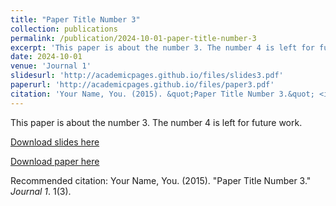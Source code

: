 ```yaml
---
title: "Paper Title Number 3"
collection: publications
permalink: /publication/2024-10-01-paper-title-number-3
excerpt: 'This paper is about the number 3. The number 4 is left for future work.'
date: 2024-10-01
venue: 'Journal 1'
slidesurl: 'http://academicpages.github.io/files/slides3.pdf'
paperurl: 'http://academicpages.github.io/files/paper3.pdf'
citation: 'Your Name, You. (2015). &quot;Paper Title Number 3.&quot; <i>Journal 1</i>. 1(3).'
---
```

This paper is about the number 3. The number 4 is left for future work.

[Download slides here](http://academicpages.github.io/files/slides3.pdf)

[Download paper here](http://academicpages.github.io/files/paper3.pdf)

Recommended citation: Your Name, You. (2015). "Paper Title Number 3." <i>Journal 1</i>. 1(3).
